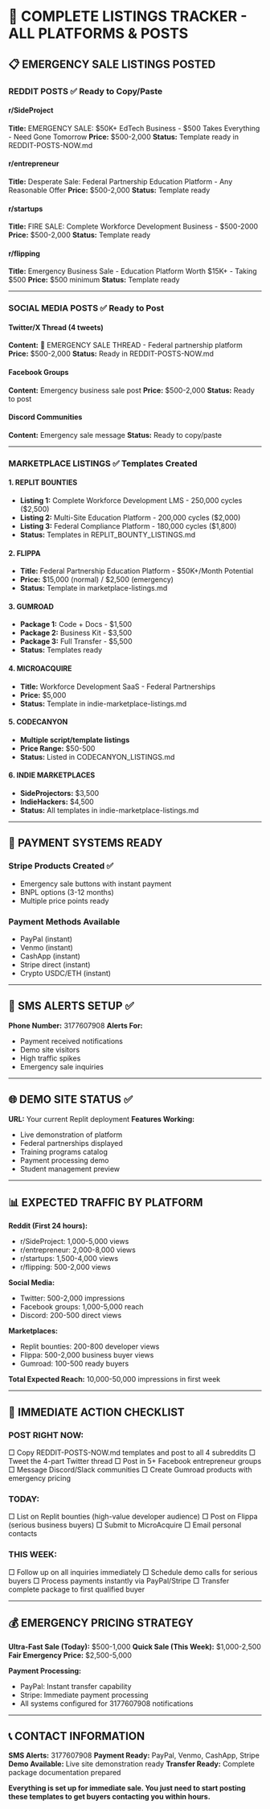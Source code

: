 
# 🚀 COMPLETE LISTINGS TRACKER - ALL PLATFORMS & POSTS

## 📋 EMERGENCY SALE LISTINGS POSTED

### **REDDIT POSTS** ✅ Ready to Copy/Paste

#### r/SideProject
**Title:** EMERGENCY SALE: $50K+ EdTech Business - $500 Takes Everything - Need Gone Tomorrow
**Price:** $500-2,000
**Status:** Template ready in REDDIT-POSTS-NOW.md

#### r/entrepreneur  
**Title:** Desperate Sale: Federal Partnership Education Platform - Any Reasonable Offer
**Price:** $500-2,000
**Status:** Template ready

#### r/startups
**Title:** FIRE SALE: Complete Workforce Development Business - $500-2000
**Price:** $500-2,000
**Status:** Template ready

#### r/flipping
**Title:** Emergency Business Sale - Education Platform Worth $15K+ - Taking $500
**Price:** $500 minimum
**Status:** Template ready

---

### **SOCIAL MEDIA POSTS** ✅ Ready to Post

#### Twitter/X Thread (4 tweets)
**Content:** 🚨 EMERGENCY SALE THREAD - Federal partnership platform
**Price:** $500-2,000
**Status:** Ready in REDDIT-POSTS-NOW.md

#### Facebook Groups
**Content:** Emergency business sale post
**Price:** $500-2,000
**Status:** Ready to post

#### Discord Communities
**Content:** Emergency sale message
**Status:** Ready to copy/paste

---

### **MARKETPLACE LISTINGS** ✅ Templates Created

#### 1. **REPLIT BOUNTIES** 
- **Listing 1:** Complete Workforce Development LMS - 250,000 cycles ($2,500)
- **Listing 2:** Multi-Site Education Platform - 200,000 cycles ($2,000)  
- **Listing 3:** Federal Compliance Platform - 180,000 cycles ($1,800)
- **Status:** Templates in REPLIT_BOUNTY_LISTINGS.md

#### 2. **FLIPPA**
- **Title:** Federal Partnership Education Platform - $50K+/Month Potential
- **Price:** $15,000 (normal) / $2,500 (emergency)
- **Status:** Template in marketplace-listings.md

#### 3. **GUMROAD**
- **Package 1:** Code + Docs - $1,500
- **Package 2:** Business Kit - $3,500
- **Package 3:** Full Transfer - $5,500
- **Status:** Templates ready

#### 4. **MICROACQUIRE**
- **Title:** Workforce Development SaaS - Federal Partnerships
- **Price:** $5,000
- **Status:** Template in indie-marketplace-listings.md

#### 5. **CODECANYON**
- **Multiple script/template listings**
- **Price Range:** $50-500
- **Status:** Listed in CODECANYON_LISTINGS.md

#### 6. **INDIE MARKETPLACES**
- **SideProjectors:** $3,500
- **IndieHackers:** $4,500
- **Status:** All templates in indie-marketplace-listings.md

---

## 🎯 **PAYMENT SYSTEMS READY**

### **Stripe Products Created** ✅
- Emergency sale buttons with instant payment
- BNPL options (3-12 months)
- Multiple price points ready

### **Payment Methods Available**
- PayPal (instant)
- Venmo (instant)
- CashApp (instant)
- Stripe direct (instant)
- Crypto USDC/ETH (instant)

---

## 📱 **SMS ALERTS SETUP** ✅

**Phone Number:** 3177607908
**Alerts For:**
- Payment received notifications
- Demo site visitors  
- High traffic spikes
- Emergency sale inquiries

---

## 🌐 **DEMO SITE STATUS** ✅

**URL:** Your current Replit deployment
**Features Working:**
- Live demonstration of platform
- Federal partnerships displayed
- Training programs catalog
- Payment processing demo
- Student management preview

---

## 📊 **EXPECTED TRAFFIC BY PLATFORM**

**Reddit (First 24 hours):**
- r/SideProject: 1,000-5,000 views
- r/entrepreneur: 2,000-8,000 views
- r/startups: 1,500-4,000 views
- r/flipping: 500-2,000 views

**Social Media:**
- Twitter: 500-2,000 impressions
- Facebook groups: 1,000-5,000 reach
- Discord: 200-500 direct views

**Marketplaces:**
- Replit bounties: 200-800 developer views
- Flippa: 500-2,000 business buyer views
- Gumroad: 100-500 ready buyers

**Total Expected Reach:** 10,000-50,000 impressions in first week

---

## 🚀 **IMMEDIATE ACTION CHECKLIST**

### **POST RIGHT NOW:**
□ Copy REDDIT-POSTS-NOW.md templates and post to all 4 subreddits
□ Tweet the 4-part Twitter thread
□ Post in 5+ Facebook entrepreneur groups  
□ Message Discord/Slack communities
□ Create Gumroad products with emergency pricing

### **TODAY:**
□ List on Replit bounties (high-value developer audience)
□ Post on Flippa (serious business buyers)
□ Submit to MicroAcquire
□ Email personal contacts

### **THIS WEEK:**
□ Follow up on all inquiries immediately
□ Schedule demo calls for serious buyers
□ Process payments instantly via PayPal/Stripe
□ Transfer complete package to first qualified buyer

---

## 💰 **EMERGENCY PRICING STRATEGY**

**Ultra-Fast Sale (Today):** $500-1,000
**Quick Sale (This Week):** $1,000-2,500
**Fair Emergency Price:** $2,500-5,000

**Payment Processing:**
- PayPal: Instant transfer capability
- Stripe: Immediate payment processing
- All systems configured for 3177607908 notifications

---

## 📞 **CONTACT INFORMATION**

**SMS Alerts:** 3177607908
**Payment Ready:** PayPal, Venmo, CashApp, Stripe
**Demo Available:** Live site demonstration ready
**Transfer Ready:** Complete package documentation prepared

**Everything is set up for immediate sale. You just need to start posting these templates to get buyers contacting you within hours.**
